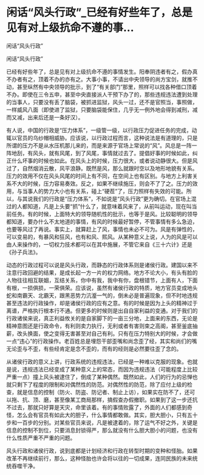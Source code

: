 # 闲话“风头行政”_已经有好些年了，总是见有对上级抗命不遵的事...

闲话“风头行政”

闲话“风头行政”

已经有好些年了，总是见有对上级抗命不遵的事情发生。阳奉阴违者有之，假办真不办者有之，顶着不办的亦有之。大事小事，不请出中央领导的尚方宝剑，就推不动，甚至纵然有中央领导的批示，到了“有关部门”那里，照样可以找各种借口顶着不办。即使在三令五申，甚至中央直接派人干预下办了的，那些违规违法遭到处理的当事人，只要没有丢了脑袋，被抓进监狱，风头一过，还不是官照当，事照做，一样威风八面（即使进了监狱，只要脑袋能保住，几乎无一例外地会得到减刑，减而又减，出来后还是一条好汉）。

有人说，中国的行政是“压力体系”，一级管一级，以行政压力促进任务的完成，动辄以官员的乌纱帽相威胁。应该说，以行政过程而言，这种说法是有道理的，只是所谓的压力不是从水压机那儿来的，而是来源于官场上常说的“风”。风总是一阵一阵地刮，有风头，就有风尾，到了风尾，事情就过去了。提倡好事的时候如此，纠正什么坏事的时候也如此。在风头上的时候，压力很大，或者说动静很大。但是风过了，自然烟消云散，风平浪静。既然是风，那么就跟时空以及地形地貌有关系。压力的效用不仅在风头风尾的时间上有不同，在空间上也有区别。与地方上利害关系不大的时候，压力容易奏效。反之，如果不继续施压，则会不了了之。压力的效用，与当事人的势力大小也有关系，碰上“硬茬”了，压力照样有失效的可能。所以，与其说我们的行政是“压力体系”，不如说是“风头行政”更为确切。在官场上混过的人都知道，凡是上头要“抓”什么了，就意味着风来了，从前叫运动，现在叫当前任务。有的时候，上面特大的领导随机性的批示，也等于是风。比较聪明的领导都知道，要办什么不太地道的事情，有风的时候最好暂停，不管事情有多么急迫，也要等风过了再说。事实上，就算赶上了风，事情也未必不可为。风是有弹性的，可以变易的，有暴风和狂风，也有和风、熙风。从某种意义上说，人为的风是可以由人来操作的，一切权力技术都可以在其中施展，不管它来自《三十六计》还是《孙子兵法》。

动态的行政过程可以说是风头行政，而静态的行政体系则是诸侯行政。建国以来不注意行政回避的结果，是成长起一方一片的权力网络。地方不论大小，有头有脸的人物往往相互联姻，互结关系，你中有我，我中有你，盘根错节，上面有人，下面有根，一损俱损，一荣俱荣。应该说，虽然有诸侯行政的特质，地方官员变成地头蛇和南霸天、北霸天，跟黑恶势力沆瀣一气的，倒未必是普遍现象，但不时地违规甚至违法的行政操作，却是诸侯行政的应有之意。有的时候是因为上头的精神过于离谱，严格执行根本行不通。但更多的时候则是出自自家利益的变通。对于我们的行政诸侯来说，真正利益攸关的是自家脚下的一亩三分地，上面来的东西，无论是精神意图还是行政命令，有利则卖力执行，无利或者有害则束之高阁，甚至釜底抽薪，改头换面，使之变得无害甚至对自己有利。只有在压力特别大的时候，才会做一点“违心”的行政操作。老百姓总是埋怨干部歪嘴和尚念歪了经，其实和尚们的嘴无论歪与不歪，有些经肯定是念不歪的，而有的经则是必然要往歪了念的。

从诸侯行政的意义上讲，行政系统的违规违法，已经是一种难以克服的现象。也就是说，违规违法已经变成了某种意义上的常态，而因为违规违法（可能程度上比较严重一点）撞上风头被逮住了，倒成了某种偶然。既然如此，人们的行为的忌惮也就只剩下了程度的限制和对偶然性的防范。对偶然性的防范，除了应付上级的检查，就是信息的控制（防火、防盗、防记者、制止上访），如果实在防不了，还可以拖、抗、顶、磨，甚至像某工商局那样，搞假查办假撤职。如果到了这一步还抗不过去，那就只好算是天灾，命里该着。有的事情败露了，外面的人们都感到奇怪，怎么会有官员有如此大的胆子，什么事情都敢做。其实，胆大胆小，只有五十步和一百步的分别。对某些官员来说，凡是被逮着的，除了运气不好之外，关键是信息的控制不到位，只要消息封锁得严，那么就没有什么胆大胆小的问题，也没有什么性质严重不严重的问题。

风头行政和诸侯行政，说到底都是计划经济和行政在转型时期的变种和怪胎。如果改革不再继续前行，那么，这种怪胎也许会将以往的一切成果，连同民族的未来统统吞噬干净。